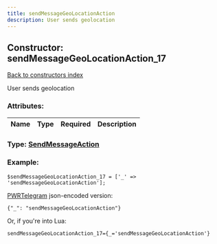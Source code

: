 ```yaml
---
title: sendMessageGeoLocationAction
description: User sends geolocation
---
```

## Constructor: sendMessageGeoLocationAction\_17  
[Back to constructors index](index.md)



User sends geolocation

### Attributes:

| Name     |    Type       | Required | Description |
|----------|---------------|----------|-------------|



### Type: [SendMessageAction](../types/SendMessageAction.md)


### Example:

```
$sendMessageGeoLocationAction_17 = ['_' => 'sendMessageGeoLocationAction'];
```  

[PWRTelegram](https://pwrtelegram.xyz) json-encoded version:

```
{"_": "sendMessageGeoLocationAction"}
```


Or, if you're into Lua:  


```
sendMessageGeoLocationAction_17={_='sendMessageGeoLocationAction'}

```


